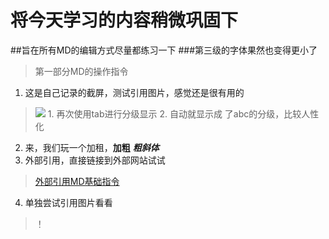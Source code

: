 # 将今天学习的内容稍微巩固下
##旨在所有MD的编辑方式尽量都练习一下
###第三级的字体果然也变得更小了
>第一部分MD的操作指令
1. 这是自己记录的截屏，测试引用图片，感觉还是很有用的
> ![](./images/MD指令.jpg)
    1. 再次使用tab进行分级显示
    2.  自动就显示成 了abc的分级，比较人性化
2. 来，我们玩一个加租，**加粗** ***粗斜体***
3. 外部引用，直接链接到外部网站试试
>[外部引用MD基础指令](https://blog.csdn.net/qq_31796651/article/details/80803599)
 
4. 单独尝试引用图片看看
>！[](./images/MD指令.jpg)